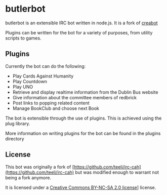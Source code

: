 # butlerbot
butlerbot is an extensible IRC bot written in node.js. It is a fork of [creabot](https://github.com/creadak/creabot)

Plugins can be written for the bot for a variety of purposes, from utility scripts to games.

## Plugins
Currently the bot can do the following:
- Play Cards Against Humanity
- Play Countdown
- Play UNO
- Retrieve and display realtime information from the Dublin Bus website
- Give information about the committee members of redbrick
- Post links to popping related content
- Manage BookClub and choose next Book

The bot is extensible through the use of plugins. This is achieved using the plug library.

More information on writing plugins for the bot can be found in the plugins directory

## License
This bot was originally a fork of [https://github.com/teeli/irc-cah](https://github.com/teeli/irc-cah) but was modified enough to warrant not being a fork anymore.

It is licensed under a [Creative Commons BY-NC-SA 2.0 license](http://creativecommons.org/licenses/by-nc-sa/2.0/)] license.
